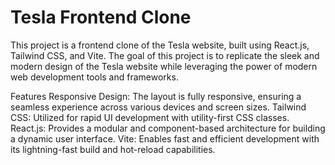 <h1>Tesla Frontend Clone</h1>

This project is a frontend clone of the Tesla website, built using React.js, Tailwind CSS, and Vite. The goal of this project is to replicate the sleek and modern design of the Tesla website while leveraging the power of modern web development tools and frameworks.

Features
Responsive Design: The layout is fully responsive, ensuring a seamless experience across various devices and screen sizes.
Tailwind CSS: Utilized for rapid UI development with utility-first CSS classes.
React.js: Provides a modular and component-based architecture for building a dynamic user interface.
Vite: Enables fast and efficient development with its lightning-fast build and hot-reload capabilities.
